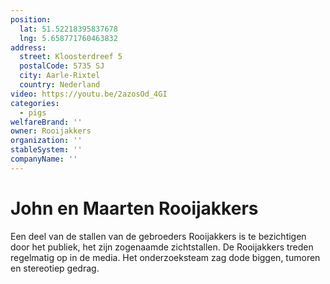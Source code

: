 ```yaml
---
position:
  lat: 51.52218395837678
  lng: 5.658771760463832
address:
  street: Kloosterdreef 5
  postalCode: 5735 SJ
  city: Aarle-Rixtel
  country: Nederland
video: https://youtu.be/2azosOd_4GI
categories:
  - pigs
welfareBrand: ''
owner: Rooijakkers
organization: ''
stableSystem: ''
companyName: ''
---
```

# John en Maarten Rooijakkers

Een deel van de stallen van de gebroeders Rooijakkers is te bezichtigen door het publiek, het zijn zogenaamde zichtstallen. De Rooijakkers treden regelmatig op in de media. Het onderzoeksteam zag dode biggen, tumoren en stereotiep gedrag.
